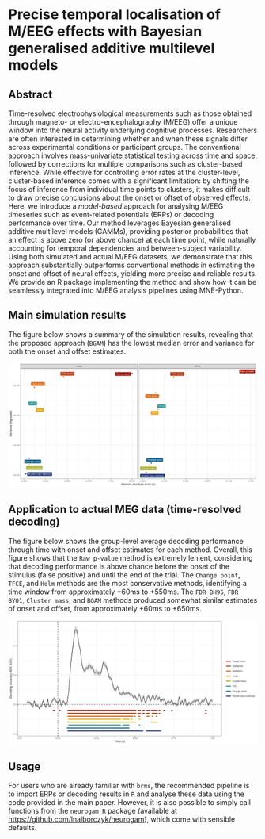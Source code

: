 # Precise temporal localisation of M/EEG effects with Bayesian generalised additive multilevel models

## Abstract

Time-resolved electrophysiological measurements such as those obtained through magneto- or electro-encephalography (M/EEG) offer a unique window into the neural activity underlying cognitive processes. Researchers are often interested in determining whether and when these signals differ across experimental conditions or participant groups. The conventional approach involves mass-univariate statistical testing across time and space, followed by corrections for multiple comparisons such as cluster-based inference. While effective for controlling error rates at the cluster-level, cluster-based inference comes with a significant limitation: by shifting the focus of inference from individual time points to clusters, it makes difficult to draw precise conclusions about the onset or offset of observed effects. Here, we introduce a *model-based* approach for analysing M/EEG timeseries such as event-related potentials (ERPs) or decoding performance over time. Our method leverages Bayesian generalised additive multilevel models (GAMMs), providing posterior probabilities that an effect is above zero (or above chance) at each time point, while naturally accounting for temporal dependencies and between-subject variability. Using both simulated and actual M/EEG datasets, we demonstrate that this approach substantially outperforms conventional methods in estimating the onset and offset of neural effects, yielding more precise and reliable results. We provide an R package implementing the method and show how it can be seamlessly integrated into M/EEG analysis pipelines using MNE-Python.

## Main simulation results

The figure below shows a summary of the simulation results, revealing that the proposed approach (`BGAM`) has the lowest median error and variance for both the onset and offset estimates.

![MEG data](figures/simulation_results_mae_variance.png)

## Application to actual MEG data (time-resolved decoding)

The figure below shows the group-level average decoding performance through time with onset and offset estimates for each method. Overall, this figure shows that the `Raw p-value` method is extremely lenient, considering that decoding performance is above chance before the onset of the stimulus (false positive) and until the end of the trial. The `Change point`, `TFCE`, and `Holm` methods are the most conservative methods, identifying a time window from approximately +60ms to +550ms. The `FDR BH95`, `FDR BY01`, `Cluster mass`, and `BGAM` methods produced somewhat similar estimates of onset and offset, from approximately +60ms to +650ms.

![MEG data](figures/meg_decoding_results_all_methods.png)

## Usage

For users who are already familiar with `brms`, the recommended pipeline is to import ERPs or decoding results in `R` and analyse these data using the code provided in the main paper. However, it is also possible to simply call functions from the `neurogam R` package (available at <https://github.com/lnalborczyk/neurogam>), which come with sensible defaults.

